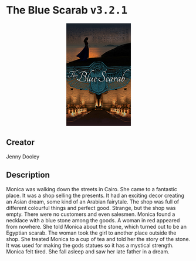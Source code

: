 
# The Blue Scarab <kbd>v3.2.1</kbd>

<center>
  <img src="./cover-1024.jpg"/>
</center>

## Creator
Jenny Dooley

## Description
Monica was walking down the streets in Cairo. She came to a fantastic place. It was a shop selling the presents. It had an exciting decor creating an Asian dream, some kind of an Arabian fairytale. The shop was full of different colourful things and perfect good. Strange, but the shop was empty. There were no customers and even salesmen. Monica found a necklace with a blue stone among the goods. A woman in red appeared from nowhere. She told Monica about the stone, which turned out to be an Egyptian scarab. The woman took the girl to another place outside the shop. She treated Monica to a cup of tea and told her the story of the stone. It was used for making the gods statues so it has a mystical strength. Monica felt tired. She fall asleep and saw her late father in a dream.
